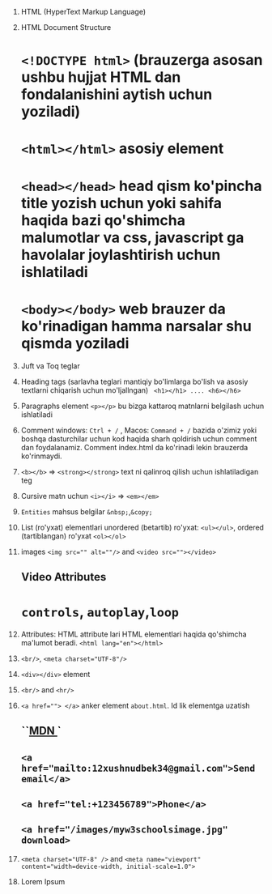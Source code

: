 <!-- * 2-dars -->

1.  HTML (HyperText Markup Language)
2.  HTML Document Structure

    # `<!DOCTYPE html>` (brauzerga asosan ushbu hujjat HTML dan fondalanishini aytish uchun yoziladi)

    # `<html></html>` asosiy element

    # `<head></head>` head qism ko'pincha title yozish uchun yoki sahifa haqida bazi qo'shimcha malumotlar va css, javascript ga havolalar joylashtirish uchun ishlatiladi

    # `<body></body>` web brauzer da ko'rinadigan hamma narsalar shu qismda yoziladi

3.  Juft va Toq teglar

4.  Heading tags (sarlavha teglari mantiqiy bo'limlarga bo'lish va asosiy textlarni chiqarish uchun mo'ljallngan)
    ` <h1></h1> .... <h6></h6>`

    <!-- todo: Qidiruv mexanizmlari veb-sahifalaringiz tuzilishi va mazmunini indekslash uchun sarlavhalardan foydalanadi. Foydalanuvchilar ko'pincha sahifani sarlavhalari bo'yicha ko'rib chiqishadi. Hujjat tuzilishini ko'rsatish uchun sarlavhalardan foydalanish muhimdir. <h1> sarlavhalari asosiy sarlavhalar uchun ishlatilishi kerak, undan keyin <h2> sarlavhalari, keyin kamroq muhim <h3> va hokazo. -->

5.  Paragraphs element `<p></p>` bu bizga kattaroq matnlarni belgilash uchun ishlatiladi

6.  Comment windows: `Ctrl + /` , Macos: `Command + /` bazida o'zimiz yoki boshqa dasturchilar uchun kod haqida sharh qoldirish uchun comment dan foydalanamiz. Comment index.html da ko'rinadi lekin brauzerda ko'rinmaydi.

7.  `<b></b>` => `<strong></strong>` text ni qalinroq qilish uchun ishlatiladigan teg

8.  Cursive matn uchun `<i></i>` => `<em></em>`

9.  `Entities` mahsus belgilar `&nbsp;`,`&copy;`

10. List (ro'yxat) elementlari unordered (betartib) ro'yxat: `<ul></ul>`, ordered (tartiblangan) ro'yxat `<ol></ol>`

11. images `<img src="" alt=""/>` and `<video src=""></video>`

    ## Video Attributes

    # `controls`, `autoplay`,`loop`

12. Attributes: HTML attribute lari HTML elementlari haqida qo'shimcha ma'lumot beradi. `<html lang="en"></html>`
    <!-- todo: lang: element tarkibining tiluni belgilaydi-->

13. `<br/>`, `<meta charset="UTF-8"/>`
    <!-- todo: UTF-8 bu ingliz tilidagi barcha belgilar to'plami -->

14. `<div></div>` element

15. `<br/>` and `<hr/>`

16. `<a href=""> </a>` anker element `about.html`. Id lik elementga uzatish

    ## ``<a href="https://developer.mozilla.org/en-US/docs/Web/HTML/Element/a">MDN </a>`

    ## `<a href="mailto:12xushnudbek34@gmail.com">Send email</a>`

    ## `<a href="tel:+123456789">Phone</a>`

    ## `<a href="/images/myw3schoolsimage.jpg" download>`

17. `<meta charset="UTF-8" />` and `<meta name="viewport" content="width=device-width, initial-scale=1.0">`

18. Lorem Ipsum
